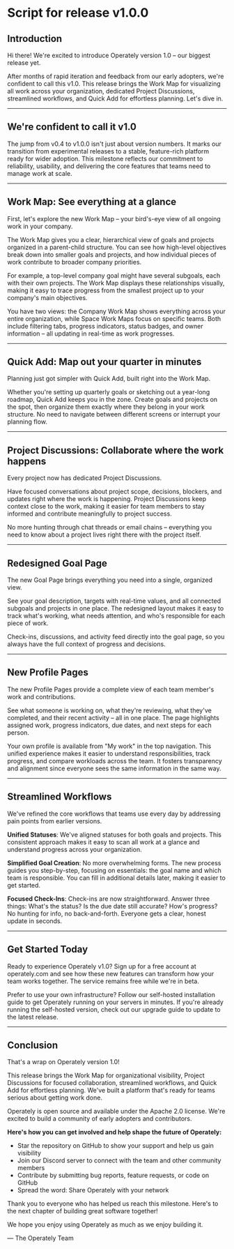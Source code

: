 # Script for release v1.0.0

## Introduction

Hi there! We're excited to introduce Operately version 1.0 – our biggest release yet.

After months of rapid iteration and feedback from our early adopters, we're confident to call this v1.0. This release brings the Work Map for visualizing all work across your organization, dedicated Project Discussions, streamlined workflows, and Quick Add for effortless planning. Let's dive in.

---

## We're confident to call it v1.0

The jump from v0.4 to v1.0.0 isn't just about version numbers. It marks our transition from experimental releases to a stable, feature-rich platform ready for wider adoption. This milestone reflects our commitment to reliability, usability, and delivering the core features that teams need to manage work at scale.

---

## Work Map: See everything at a glance

First, let's explore the new Work Map – your bird's-eye view of all ongoing work in your company.

The Work Map gives you a clear, hierarchical view of goals and projects organized in a parent-child structure. You can see how high-level objectives break down into smaller goals and projects, and how individual pieces of work contribute to broader company priorities.

For example, a top-level company goal might have several subgoals, each with their own projects. The Work Map displays these relationships visually, making it easy to trace progress from the smallest project up to your company's main objectives.

You have two views: the Company Work Map shows everything across your entire organization, while Space Work Maps focus on specific teams. Both include filtering tabs, progress indicators, status badges, and owner information – all updating in real-time as work progresses.

---

## Quick Add: Map out your quarter in minutes

Planning just got simpler with Quick Add, built right into the Work Map.

Whether you're setting up quarterly goals or sketching out a year-long roadmap, Quick Add keeps you in the zone. Create goals and projects on the spot, then organize them exactly where they belong in your work structure. No need to navigate between different screens or interrupt your planning flow.

---

## Project Discussions: Collaborate where the work happens

Every project now has dedicated Project Discussions.

Have focused conversations about project scope, decisions, blockers, and updates right where the work is happening. Project Discussions keep context close to the work, making it easier for team members to stay informed and contribute meaningfully to project success.

No more hunting through chat threads or email chains – everything you need to know about a project lives right there with the project itself.

---

## Redesigned Goal Page

The new Goal Page brings everything you need into a single, organized view.

See your goal description, targets with real-time values, and all connected subgoals and projects in one place. The redesigned layout makes it easy to track what's working, what needs attention, and who's responsible for each piece of work.

Check-ins, discussions, and activity feed directly into the goal page, so you always have the full context of progress and decisions.

---

## New Profile Pages

The new Profile Pages provide a complete view of each team member's work and contributions.

See what someone is working on, what they're reviewing, what they've completed, and their recent activity – all in one place. The page highlights assigned work, progress indicators, due dates, and next steps for each person.

Your own profile is available from "My work" in the top navigation. This unified experience makes it easier to understand responsibilities, track progress, and compare workloads across the team. It fosters transparency and alignment since everyone sees the same information in the same way.

---

## Streamlined Workflows

We've refined the core workflows that teams use every day by addressing pain points from earlier versions.

**Unified Statuses**: We've aligned statuses for both goals and projects. This consistent approach makes it easy to scan all work at a glance and understand progress across your organization.

**Simplified Goal Creation**: No more overwhelming forms. The new process guides you step-by-step, focusing on essentials: the goal name and which team is responsible. You can fill in additional details later, making it easier to get started.

**Focused Check-Ins**: Check-ins are now straightforward. Answer three things: What's the status? Is the due date still accurate? How's progress? No hunting for info, no back-and-forth. Everyone gets a clear, honest update in seconds.

---

## Get Started Today

Ready to experience Operately v1.0? Sign up for a free account at operately.com and see how these new features can transform how your team works together. The service remains free while we're in beta.

Prefer to use your own infrastructure? Follow our self-hosted installation guide to get Operately running on your servers in minutes. If you're already running the self-hosted version, check out our upgrade guide to update to the latest release.

---

## Conclusion

That's a wrap on Operately version 1.0!

This release brings the Work Map for organizational visibility, Project Discussions for focused collaboration, streamlined workflows, and Quick Add for effortless planning. We've built a platform that's ready for teams serious about getting work done.

Operately is open source and available under the Apache 2.0 license. We're excited to build a community of early adopters and contributors.

**Here's how you can get involved and help shape the future of Operately:**

- Star the repository on GitHub to show your support and help us gain visibility
- Join our Discord server to connect with the team and other community members
- Contribute by submitting bug reports, feature requests, or code on GitHub
- Spread the word: Share Operately with your network

Thank you to everyone who has helped us reach this milestone. Here's to the next chapter of building great software together!

We hope you enjoy using Operately as much as we enjoy building it.

&mdash; The Operately Team
